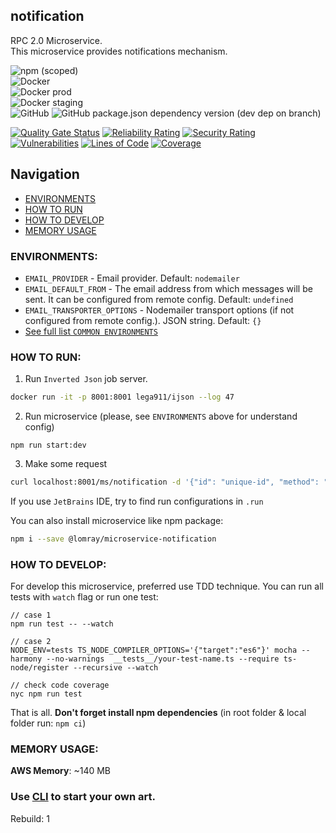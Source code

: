 notification
-------------------

RPC 2.0 Microservice.  
This microservice provides notifications mechanism.

![npm (scoped)](https://img.shields.io/npm/v/@lomray/microservice-notification)  
![Docker](https://img.shields.io/npm/v/@lomray/microservice-notification?label=docker)  
![Docker prod](https://img.shields.io/badge/Docker%20prod-%3Alatest-blue)  
![Docker staging](https://img.shields.io/badge/Docker%20staging-%3Alatest--staging-orange)  
![GitHub](https://img.shields.io/github/license/Lomray-Software/microservices)
![GitHub package.json dependency version (dev dep on branch)](https://img.shields.io/github/package-json/dependency-version/Lomray-Software/microservices/dev/typescript/staging)

[![Quality Gate Status](https://sonarcloud.io/api/project_badges/measure?project=microservice-notification&metric=alert_status)](https://sonarcloud.io/summary/new_code?id=microservice-notification)
[![Reliability Rating](https://sonarcloud.io/api/project_badges/measure?project=microservice-notification&metric=reliability_rating)](https://sonarcloud.io/summary/new_code?id=microservice-notification)
[![Security Rating](https://sonarcloud.io/api/project_badges/measure?project=microservice-notification&metric=security_rating)](https://sonarcloud.io/summary/new_code?id=microservice-notification)
[![Vulnerabilities](https://sonarcloud.io/api/project_badges/measure?project=microservice-notification&metric=vulnerabilities)](https://sonarcloud.io/summary/new_code?id=microservice-notification)
[![Lines of Code](https://sonarcloud.io/api/project_badges/measure?project=microservice-notification&metric=ncloc)](https://sonarcloud.io/summary/new_code?id=microservice-notification)
[![Coverage](https://sonarcloud.io/api/project_badges/measure?project=microservice-notification&metric=coverage)](https://sonarcloud.io/summary/new_code?id=microservice-notification)

## Navigation
- [ENVIRONMENTS](#environments)
- [HOW TO RUN](#how-to-run)
- [HOW TO DEVELOP](#how-to-develop)
- [MEMORY USAGE](#memory-usage)

### <a id="environments"></a>ENVIRONMENTS:
- `EMAIL_PROVIDER` - Email provider. Default: `nodemailer`
- `EMAIL_DEFAULT_FROM` - The email address from which messages will be sent. It can be configured from remote config. Default: `undefined`
- `EMAIL_TRANSPORTER_OPTIONS` - Nodemailer transport options (if not configured from remote config.). JSON string. Default: `{}`
- [See full list `COMMON ENVIRONMENTS`](https://github.com/Lomray-Software/microservice-helpers#common-environments)

### <a id="how-to-run"></a>HOW TO RUN:
1. Run `Inverted Json` job server.
```bash
docker run -it -p 8001:8001 lega911/ijson --log 47
```
2. Run microservice (please, see `ENVIRONMENTS` above for understand config)
```
npm run start:dev
```
3. Make some request
```bash
curl localhost:8001/ms/notification -d '{"id": "unique-id", "method": "demo", "params": {}}'
```

If you use `JetBrains` IDE, try to find run configurations in `.run`

You can also install microservice like npm package:
```bash
npm i --save @lomray/microservice-notification
```

### <a id="how-to-develop"></a>HOW TO DEVELOP:
For develop this microservice, preferred use TDD technique.
You can run all tests with `watch` flag or run one test:
```
// case 1
npm run test -- --watch

// case 2
NODE_ENV=tests TS_NODE_COMPILER_OPTIONS='{"target":"es6"}' mocha --harmony --no-warnings  __tests__/your-test-name.ts --require ts-node/register --recursive --watch

// check code coverage
nyc npm run test
```

That is all. **Don't forget install npm dependencies**
(in root folder & local folder run:  `npm ci`)

### <a id="memory-usage"></a>MEMORY USAGE:

__AWS Memory__: ~140 MB

### Use [CLI](https://github.com/Lomray-Software/microservices-cli) to start your own art.

Rebuild: 1

